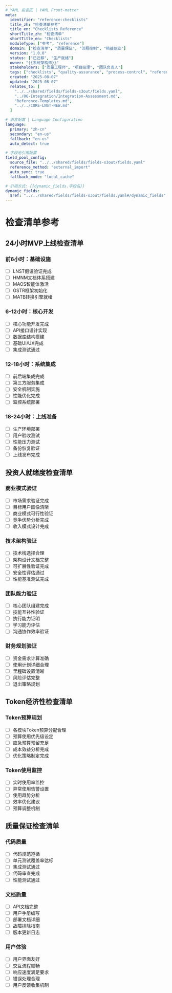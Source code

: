 ```yaml
---
# YAML 前言区 | YAML Front-matter
meta:
  identifier: "reference:checklists"
  title_zh: "检查清单参考"
  title_en: "Checklists Reference"
  shortTitle_zh: "检查清单"
  shortTitle_en: "Checklists"
  moduleType: ["参考", "reference"]
  domain: ["检查清单", "质量保证", "流程控制", "精益创业"]
  version: "1.0.0"
  status: ["已迁移", "生产就绪"]
  owner: "{{系统架构师}}"
  stakeholders: ["质量工程师", "项目经理", "团队负责人"]
  tags: ["checklists", "quality-assurance", "process-control", "reference"]
  created: "2025-08-07"
  updated: "2025-08-07"
  relates_to: [
    "../../shared/fields/fields-s3out/fields.yaml",
    "../06-Integration/Integration-Assessment.md",
    "Reference-Templates.md",
    "../../CORE-LNST-NEW.md"
  ]

# 语言配置 | Language Configuration
language:
  primary: "zh-cn"
  secondary: "en-us"
  fallback: "en-us"
  auto_detect: true

# 字段池引用配置
field_pool_config:
  source_file: "../../shared/fields/fields-s3out/fields.yaml"
  reference_method: "external_import"
  auto_sync: true
  fallback_mode: "local_cache"

# 引用方式: {{dynamic_fields.字段名}}
dynamic_fields:
  $ref: "../../shared/fields/fields-s3out/fields.yaml#/dynamic_fields"
---
```


# 检查清单参考

## 24小时MVP上线检查清单

### 前6小时：基础设施
- [ ] LNST假设验证完成
- [ ] HMNM文档体系搭建
- [ ] MAOS智能体激活
- [ ] GSTR框架初始化
- [ ] MATB转换引擎就绪

### 6-12小时：核心开发
- [ ] 核心功能开发完成
- [ ] API接口设计实现
- [ ] 数据库结构搭建
- [ ] 基础UI/UX完成
- [ ] 集成测试通过

### 12-18小时：系统集成
- [ ] 前后端集成完成
- [ ] 第三方服务集成
- [ ] 安全机制实施
- [ ] 性能优化完成
- [ ] 监控系统部署

### 18-24小时：上线准备
- [ ] 生产环境部署
- [ ] 用户验收测试
- [ ] 性能压力测试
- [ ] 备份恢复验证
- [ ] 上线发布完成

## 投资人就绪度检查清单

### 商业模式验证
- [ ] 市场需求验证完成
- [ ] 目标用户画像清晰
- [ ] 商业模式可行性验证
- [ ] 竞争优势分析完成
- [ ] 收入模式设计完成

### 技术架构验证
- [ ] 技术栈选择合理
- [ ] 架构设计文档完整
- [ ] 可扩展性验证完成
- [ ] 安全性评估通过
- [ ] 性能基准测试完成

### 团队能力验证
- [ ] 核心团队组建完成
- [ ] 技能互补性验证
- [ ] 执行能力证明
- [ ] 学习能力评估
- [ ] 沟通协作效率验证

### 财务规划验证
- [ ] 资金需求计算准确
- [ ] 使用计划详细合理
- [ ] 里程碑设置清晰
- [ ] 风险评估完整
- [ ] 退出策略规划

## Token经济性检查清单

### Token预算规划
- [ ] 各模块Token预算分配合理
- [ ] 预算使用优先级设定
- [ ] 应急预算预留充足
- [ ] 成本效益分析完成
- [ ] 优化策略制定完成

### Token使用监控
- [ ] 实时使用率监控
- [ ] 异常使用告警设置
- [ ] 使用趋势分析
- [ ] 效率优化建议
- [ ] 预算调整机制

## 质量保证检查清单

### 代码质量
- [ ] 代码规范遵循
- [ ] 单元测试覆盖率达标
- [ ] 集成测试通过
- [ ] 代码审查完成
- [ ] 性能测试通过

### 文档质量
- [ ] API文档完整
- [ ] 用户手册编写
- [ ] 部署文档详细
- [ ] 故障排除指南
- [ ] 版本更新日志

### 用户体验
- [ ] 用户界面友好
- [ ] 交互流程顺畅
- [ ] 响应速度满足要求
- [ ] 错误处理合理
- [ ] 用户反馈收集机制
